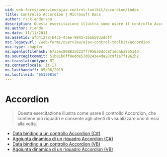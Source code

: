 ```yaml
---
uid: web-forms/overview/ajax-control-toolkit/accordion/index
title: Controllo Accordion | Microsoft Docs
author: rick-anderson
description: Questa esercitazione illustra come usare il controllo Accordion, che contiene più riquadri e consente agli utenti di visualizzare uno di essi alla volta.
ms.author: riande
ms.date: 11/11/2011
ms.assetid: afd41278-b4c5-43ee-9845-2b665932dcff
msc.legacyurl: /web-forms/overview/ajax-control-toolkit/accordion
msc.type: chapter
ms.openlocfilehash: 67a3ec808835623ff7956a0dcc8f1edaba86514d
ms.sourcegitcommit: 51b01b6ff8edde57d8243e4da28c9f1e7f1962b2
ms.translationtype: MT
ms.contentlocale: it-IT
ms.lasthandoff: 05/06/2019
ms.locfileid: "65130816"
---
```

# <a name="accordion"></a>Accordion

> Questa esercitazione illustra come usare il controllo Accordion, che contiene più riquadri e consente agli utenti di visualizzare uno di essi alla volta.

- [Data binding a un controllo Accordion (C#)](databinding-to-an-accordion-cs.md)
- [Aggiunta dinamica di un riquadro Accordion (C#)](dynamically-adding-an-accordion-pane-cs.md)
- [Data binding a un controllo Accordion (VB)](databinding-to-an-accordion-vb.md)
- [Aggiunta dinamica di un riquadro Accordion (VB)](dynamically-adding-an-accordion-pane-vb.md)
